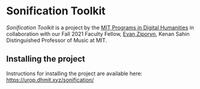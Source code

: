 # Sonification Toolkit

_Sonification Toolkit_ is a project by the [MIT Programs in Digital Humanities](https://digitalhumanities.mit.edu) in
 collaboration with our Fall 2021 Faculty Fellow, [Evan Ziporyn](https://www.ziporyn.com/),
 Kenan Sahin Distinguished Professor of Music at MIT.
 
 ## Installing the project
 
 Instructions for installing the project are available here: https://urop.dhmit.xyz/sonification/

